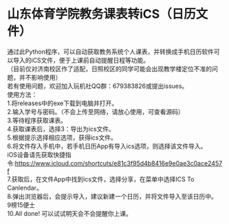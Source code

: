 # 山东体育学院教务课表转iCS（日历文件）
通过此Python程序，可以自动获取教务系统个人课表，并转换成手机日历软件可以导入的iCS文件，便于上课前自动提醒日程等功能。  
（目前仅对济南校区作了适配，日照校区的同学可能会出现教学楼定位不准的问题，并不影响使用）  
若有使用问题，欢迎加入玩机社QQ群：679383826或提出issues。  
使用方法：  
1.将releases中的exe下载到电脑并打开。  
2.输入学号与密码。（不会上传至网络，请放心使用，可查看源码）  
3.等待程序获取课表。  
4.获取课表后，选择3：导出为ics文件。  
5.根据提示选择相应选项，获得ics文件。  
6.将文件存入手机中，若手机日历App有导入ics选项，则选择该文件导入。  
iOS设备请先获取快捷指令:https://www.icloud.com/shortcuts/e81c3f95d4b8416e9e0ae3c0ace2457f  
7.获取后，在文件App中找到ics文件，选择分享，在菜单中选择ICS To Canlendar。  
8.弹出浏览器后，会提示导入，建议新建一个日历，并将文件导入至该日历中。  
9榜15便士  
10.All done! 可以试试明天会不会提醒你上课。

